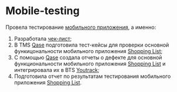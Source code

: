 # Mobile-testing

Провела тестирование [мобильного приложения](), а именно:
1. Разработала [чек-лист](https://docs.google.com/spreadsheets/d/1t2TMpHRXQqVIFVvjzHtSCGkO1kNKotVqWkR2eroptv0/edit?usp=sharing);
2. В TMS [Qase](https://app.qase.io) подготовила тест-кейсы для проверки основной функицональности мобильного приложения [Shopping List](https://github.com/VeraChernyavskaya/mobile/blob/main/Chernyavskaya_Test_cases_mobile_app.pdf);
3. С помощью [Qase](https://app.qase.io) cоздала отчеты о дефекте для основной функциональности мобильного приложения [Shopping List](https://github.com/VeraChernyavskaya/Mobile-app-testing/blob/main/Chernyavskaya_Bug_report.xlsx) и интегрировала их в BTS [Youtrack](https://www.jetbrains.com/youtrack/);
4. Подготовила отчет по результатам тестирования мобильного приложения [Shopping List](https://github.com/VeraChernyavskaya/Mobile-app-testing/blob/main/Chernyavskaya_Testing%20report.pdf).
